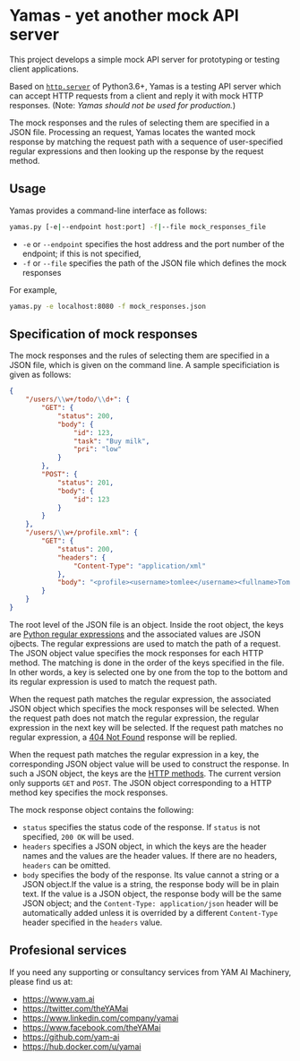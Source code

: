 # Yamas - yet another mock API server

This project develops a simple mock API server for prototyping or testing client applications.  

Based on [`http.server`](https://docs.python.org/3.6/library/http.server.html) of Python3.6+, Yamas is a testing API server which can accept HTTP requests from a client and reply it with mock HTTP responses. (Note: *Yamas should not be used for production.*)

The mock responses and the rules of selecting them are specified in a JSON file. Processing an request, Yamas locates the wanted mock response by 
matching the request path with a sequence of user-specified regular expressions and then looking up the response by the request method.

## Usage

Yamas provides a command-line interface as follows:

```sh
yamas.py [-e|--endpoint host:port] -f|--file mock_responses_file
```

* `-e` or `--endpoint` specifies the host address and the port number of the endpoint; if this is not specified, 
* `-f` or `--file` specifies the path of the JSON file which defines the mock responses

For example,

```sh
yamas.py -e localhost:8080 -f mock_responses.json
```

## Specification of mock responses

The mock responses and the rules of selecting them are specified in a JSON file, which is given on the command line. A sample specificiation is given as follows:

```json
{
    "/users/\\w+/todo/\\d+": {
        "GET": {
            "status": 200,
            "body": {
                "id": 123,
                "task": "Buy milk",
                "pri": "low"
            }
        },
        "POST": {
            "status": 201,
            "body": {
                "id": 123
            }
        }
    },
    "/users/\\w+/profile.xml": {
        "GET": {
            "status": 200,
            "headers": {
                "Content-Type": "application/xml"
            },
            "body": "<profile><username>tomlee</username><fullname>Tom Lee</fullname><grade>VIP</grade></profile>"
        }
    }
}
```

The root level of the JSON file is an object. Inside the root object, the keys are [Python regular expressions](https://docs.python.org/3.6/howto/regex.html) 
and the associated values are JSON ojbects. The regular expressions are used to match the path of a request. The JSON object value specifies the mock responses for each HTTP method. The matching is done in the order of the keys specified in the file. In other words, a key is selected one by one from the top to the bottom and its regular expression is used to match the request path.

When the request path matches the regular expression, the associated JSON object which specifies the mock responses will be selected. When the request path does not match the regular expression, the regular expression in the next key will be selected. If the request path matches no regular expression, a [404 Not Found](https://developer.mozilla.org/en-US/docs/Web/HTTP/Status) response will be replied.

When the request path matches the regular expression in a key, the corresponding JSON object value will be used to construct the response. In such a JSON object, the keys are the [HTTP methods](https://developer.mozilla.org/en-US/docs/Web/HTTP/Methods). The current version only supports `GET` and `POST`. The JSON object corresponding to a HTTP method key specifies
the mock responses.

The mock response object contains the following:

* `status` specifies the status code of the response. If `status` is not specified, `200 OK` will be used.
* `headers` specifies a JSON object, in which the keys are the header names and the values are the header values. If there are no headers, `headers` can be omitted.
* `body` specifies the body of the response. Its value cannot a string or a JSON object.If the value is a string, the response body will be in plain text.
If the value is a JSON object, the response body will be the same JSON object; and the `Content-Type: application/json` header will be automatically added unless it is overrided by a different `Content-Type` header specified in the `headers` value.

## Profesional services

If you need any supporting or consultancy services from YAM AI Machinery, please find us at:

* https://www.yam.ai
* https://twitter.com/theYAMai
* https://www.linkedin.com/company/yamai
* https://www.facebook.com/theYAMai
* https://github.com/yam-ai
* https://hub.docker.com/u/yamai